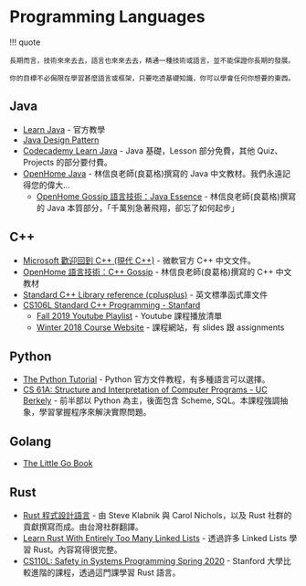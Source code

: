 # Programming Languages

!!! quote

    長期而言，技術來來去去，語言也來來去去，精通一種技術或語言，並不能保證你長期的發展。

    你的目標不必侷限在學習甚麼語言或框架，只要吃透基礎知識，你可以學會任何你想要的東西。

## Java

- [Learn Java](https://dev.java/learn/) - 官方教學
- [Java Design Pattern](https://java-design-patterns.com/patterns/)
- [Codecademy Learn Java](https://www.codecademy.com/learn/learn-java) - Java 基礎，Lesson 部分免費，其他 Quiz、Projects 的部分要付費。
- [OpenHome Java](https://openhome.cc/zh-tw/java/) - 林信良老師(良葛格)撰寫的 Java 中文教材。我們永遠記得您的偉大...
  - [OpenHome Gossip 語言技術：Java Essence](https://openhome.cc/Gossip/JavaEssence/) - 林信良老師(良葛格)撰寫的 Java 本質部分，「千萬別急著飛翔，卻忘了如何起步」

## C++

- [Microsoft 歡迎回到 C++ (現代 C++)](https://learn.microsoft.com/zh-tw/cpp/cpp/welcome-back-to-cpp-modern-cpp?view=msvc-170&viewFallbackFrom=vs-2019) - 微軟官方 C++ 中文文件。
- [OpenHome 語言技術：C++ Gossip](https://openhome.cc/Gossip/CppGossip/index.html) - 林信良老師(良葛格)撰寫的 C++ 中文教材
- [Standard C++ Library reference (cplusplus)](https://cplusplus.com/reference/) - 英文標準函式庫文件
- [CS106L Standard C++ Programming - Stanfard](https://web.stanford.edu/class/cs106l/)
  - [Fall 2019 Youtube Playlist](https://www.youtube.com/playlist?list=PLCgD3ws8aVdolCexlz8f3U-RROA0s5jWA) - Youtube 課程播放清單
  - [Winter 2018 Course Website](https://web.stanford.edu/class/archive/cs/cs106l/cs106l.1184/index.html) - 課程網站，有 slides 跟 assignments

## Python

- [The Python Tutorial](https://docs.python.org/3/tutorial/index.html) - Python 官方文件教程，有多種語言可以選擇。
- [CS 61A: Structure and Interpretation of Computer Programs - UC Berkely](https://inst.eecs.berkeley.edu/~cs61a/fa20/) - 前半部以 Python 為主，後面包含 Scheme, SQL。本課程強調抽象，學習掌握程序來解決實際問題。

## Golang

- [The Little Go Book](http://openmymind.net/The-Little-Go-Book/)

## Rust

- [Rust 程式設計語言](https://rust-lang.tw/book-tw/) - 由 Steve Klabnik 與 Carol Nichols，以及 Rust 社群的貢獻撰寫而成。由台灣社群翻譯。
- [Learn Rust With Entirely Too Many Linked Lists](https://rust-unofficial.github.io/too-many-lists/index.html) - 透過許多 Linked Lists 學習 Rust。內容寫得很完整。
- [CS110L: Safety in Systems Programming Spring 2020](https://reberhardt.com/cs110l/spring-2020/) - Stanford 大學比較進階的課程，透過這門課學習 Rust 語言。
